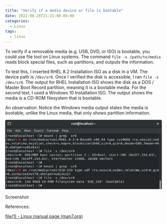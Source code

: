 ```yaml
---
title: "Verify if a media device or file is bootable"
date: 2022-08-25T21:21:00-04:00
categories:
  - Linux
tags:
  - linux
---
```


To verify if a removable media (e.g. USB, DVD, or ISO) is bootable, you could use file tool on Linux systems. The command `file -s /path/to/media` reads block special files, such as partitions, and outputs the information.

To test this, I inserted RHEL 8.2 Installation ISO as a disk in a VM. The device path is `/dev/sr0`. Once I verified the disk is accessible, I ran `file -s /dev/sr0`. The output for RHEL Installation ISO shows the disk as a DOS / Master Boot Record partition, meaning it is a bootable media. For the second test, I used a Windows 10 Installation ISO. The output shows the media is a CD-ROM filesystem that is bootable.

An observation: Notice the Windows media output states the media is bootable, unlike the Linux media, that only shows partition information.

![](/assets/images/2022/08/image-1.png)

Screenshot

References:

[file(1) - Linux manual page (man7.org)](https://www.man7.org/linux/man-pages/man1/file.1.html)